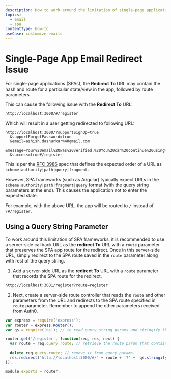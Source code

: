 ```yaml
---
description: How to work around the limitation of single-page application email redirects.
topics:
  - email
  - spa
contentType: how-to
useCase: customize-emails
---
```

# Single-Page App Email Redirect Issue

For single-page applications (SPAs), the **Redirect To** URL may contain the hash and route for a particular state/view in the app, followed by route parameters. 

This can cause the following issue with the **Redirect To** URL:

```text
http://localhost:3000/#/register
```

Which will result in a user getting redirected to following URL:

```text
http://localhost:3000/?supportSignUp=true
  &supportForgotPassword=true
  &email=ashish.dasnurkar%40gmail.com
  &message=Your%20email%20was%20verified.%20You%20can%20continue%20using%20the%20application.
  &success=true#/register
```

This is per the [RFC 3986](https://tools.ietf.org/html/rfc3986#section-3) spec that defines the expected order of a URL as `scheme|authority|path|query|fragment`.

However, SPA frameworks (such as Angular) typically expect URLs in the `scheme|authority|path|fragment|query` format (with the query string parameters at the end). This causes the application not to enter the expected state. 

For example, with the above URL, the app will be routed to `/` instead of `/#/register`.

## Using a Query String Parameter 

To work around this limitation of SPA frameworks, it is recommended to use a server-side callback URL as the **redirect To** URL with a `route` parameter that preserves the SPA app route for the redirect. Once in this server-side URL, simply redirect to the SPA route saved in the `route` parameter along with rest of the query string.

1. Add a server-side URL as the **redirect To** URL with a `route` parameter that records the SPA route for the redirect.

```text
http://localhost:3001/register?route=register
```

2. Next, create a server-side route controller that reads the `route` and other parameters from the URL and redirects to the SPA route specified in `route` parameter. Remember to append the other parameters received from Auth0.

```js
var express = require('express');
var router = express.Router();
var qs = require('qs'); // to read query string params and stringify them

router.get('/register', function(req, res, next) {
  var route = req.query.route; // retrieve the route param that contains the SPA client side route user needs to be redirected to.

  delete req.query.route; // remove it from query params.
  res.redirect('http://localhost:3000/#/' + route + '?' +  qs.stringify(req.query)); // Send a 302 redirect for the expected route
});

module.exports = router;
```
